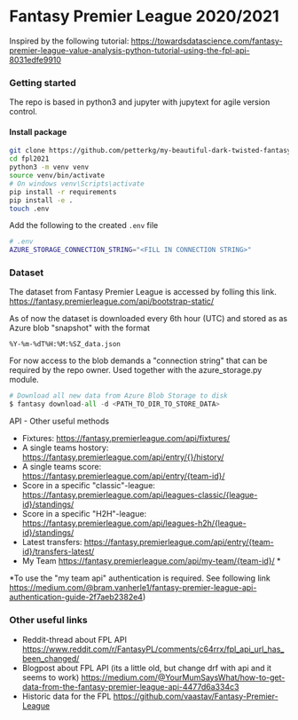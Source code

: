 # Fantasy Premier League 2020/2021

Inspired by the following tutorial:
https://towardsdatascience.com/fantasy-premier-league-value-analysis-python-tutorial-using-the-fpl-api-8031edfe9910

### Getting started

The repo is based in python3 and jupyter with jupytext for agile version control.

#### **Install package**
```bash
git clone https://github.com/petterkg/my-beautiful-dark-twisted-fantasy.git
cd fpl2021
python3 -m venv venv
source venv/bin/activate
# On windows venv\Scripts\activate
pip install -r requirements
pip install -e .
touch .env
```
Add the following to the created ```.env``` file
```bash
# .env
AZURE_STORAGE_CONNECTION_STRING="<FILL IN CONNECTION STRING>"
```

### Dataset
The dataset from Fantasy Premier League is accessed  by folling this link.
https://fantasy.premierleague.com/api/bootstrap-static/

As of now the dataset is downloaded every 6th hour (UTC) and stored as as Azure blob "snapshot" with the format
```
%Y-%m-%dT%H:%M:%SZ_data.json
```

For now access to the blob demands a "connection string" that can be required by the repo owner. Used together with the azure_storage.py module.
```python
# Download all new data from Azure Blob Storage to disk
$ fantasy download-all -d <PATH_TO_DIR_TO_STORE_DATA>
```


API - Other useful methods

* Fixtures: https://fantasy.premierleague.com/api/fixtures/
* A single teams hostory: https://fantasy.premierleague.com/api/entry/{}/history/
* A single teams score: https://fantasy.premierleague.com/api/entry/{team-id}/
* Score in a specific "classic"-league: https://fantasy.premierleague.com/api/leagues-classic/{league-id}/standings/
* Score in a specific "H2H"-league: https://fantasy.premierleague.com/api/leagues-h2h/{league-id}/standings/
* Latest transfers: https://fantasy.premierleague.com/api/entry/{team-id}/transfers-latest/
* My Team https://fantasy.premierleague.com/api/my-team/{team-id}/ *

*To use the "my team api" authentication is required. See following link
https://medium.com/@bram.vanherle1/fantasy-premier-league-api-authentication-guide-2f7aeb2382e4)

### Other useful links

* Reddit-thread about FPL API
    https://www.reddit.com/r/FantasyPL/comments/c64rrx/fpl_api_url_has_been_changed/
* Blogpost about FPL API (its a little old, but change drf with api and it seems to work)
    https://medium.com/@YourMumSaysWhat/how-to-get-data-from-the-fantasy-premier-league-api-4477d6a334c3
* Historic data for the FPL
    https://github.com/vaastav/Fantasy-Premier-League

